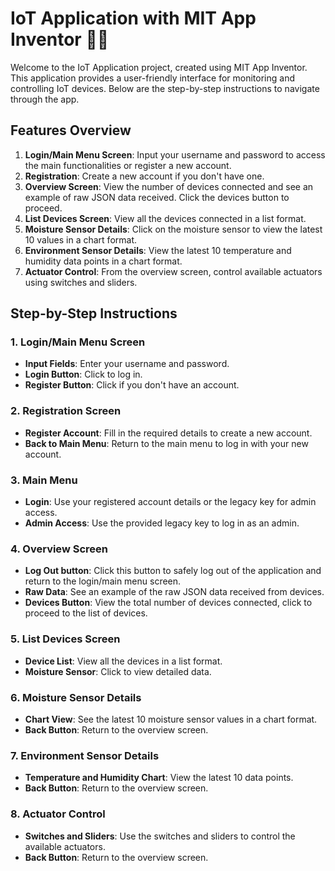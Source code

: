 # IoT Application with MIT App Inventor 📱💡

Welcome to the IoT Application project, created using MIT App Inventor. This application provides a user-friendly interface for monitoring and controlling IoT devices. Below are the step-by-step instructions to navigate through the app.

## Features Overview

1. **Login/Main Menu Screen**: Input your username and password to access the main functionalities or register a new account.
2. **Registration**: Create a new account if you don't have one.
3. **Overview Screen**: View the number of devices connected and see an example of raw JSON data received. Click the devices button to proceed.
4. **List Devices Screen**: View all the devices connected in a list format.
5. **Moisture Sensor Details**: Click on the moisture sensor to view the latest 10 values in a chart format.
6. **Environment Sensor Details**: View the latest 10 temperature and humidity data points in a chart format.
7. **Actuator Control**: From the overview screen, control available actuators using switches and sliders.

## Step-by-Step Instructions

### 1. Login/Main Menu Screen

- **Input Fields**: Enter your username and password.
- **Login Button**: Click to log in.
- **Register Button**: Click if you don't have an account.

### 2. Registration Screen

- **Register Account**: Fill in the required details to create a new account.
- **Back to Main Menu**: Return to the main menu to log in with your new account.

### 3. Main Menu

- **Login**: Use your registered account details or the legacy key for admin access.
- **Admin Access**: Use the provided legacy key to log in as an admin.

### 4. Overview Screen

- **Log Out button**: Click this button to safely log out of the application and return to the login/main menu screen.
- **Raw Data**: See an example of the raw JSON data received from devices.
- **Devices Button**: View the total number of devices connected, click to proceed to the list of devices.

### 5. List Devices Screen

- **Device List**: View all the devices in a list format.
- **Moisture Sensor**: Click to view detailed data.

### 6. Moisture Sensor Details

- **Chart View**: See the latest 10 moisture sensor values in a chart format.
- **Back Button**: Return to the overview screen.

### 7. Environment Sensor Details

- **Temperature and Humidity Chart**: View the latest 10 data points.
- **Back Button**: Return to the overview screen.

### 8. Actuator Control

- **Switches and Sliders**: Use the switches and sliders to control the available actuators.
- **Back Button**: Return to the overview screen.
